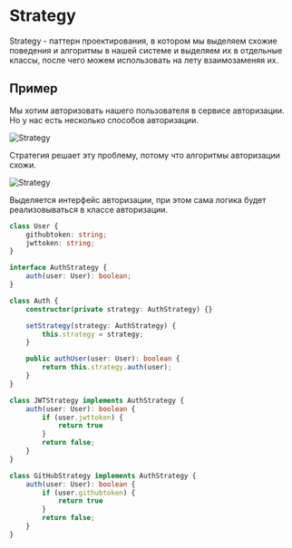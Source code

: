 # Strategy

Strategy - паттерн проектирования, в котором мы выделяем схожие поведения и алгоритмы в нашей системе и выделяем их в отдельные классы, после чего можем использовать на лету взаимозаменяя их.

## Пример

Мы хотим авторизовать нашего пользователя в сервисе авторизации. Но у нас есть несколько способов авторизации.

![Strategy](strategy1.png)

Стратегия решает эту проблему, потому что алгоритмы авторизации схожи.

![Strategy](strategy2.png)

Выделяется интерфейс авторизации, при этом сама логика будет реализовываться в классе авторизации.

```ts
class User {
	githubtoken: string;
	jwttoken: string;
}

interface AuthStrategy {
	auth(user: User): boolean;
}

class Auth {
	constructor(private strategy: AuthStrategy) {}

	setStrategy(strategy: AuthStrategy) {
		this.strategy = strategy;
	}

	public authUser(user: User): boolean {
		return this.strategy.auth(user);
	}
}

class JWTStrategy implements AuthStrategy {
	auth(user: User): boolean {
		if (user.jwttoken) {
			return true
		}
		return false;
	}
}

class GitHubStrategy implements AuthStrategy {
	auth(user: User): boolean {
		if (user.githubtoken) {
			return true
		}
		return false;
	}
}
```
